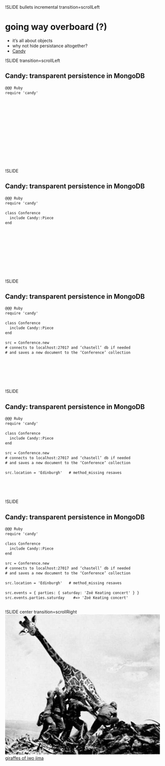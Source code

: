 !SLIDE bullets incremental transition=scrollLeft
# going way overboard (?)
* it’s all about objects
* why not hide persistance altogether?
* [Candy](https://github.com/SFEley/candy)

!SLIDE transition=scrollLeft
## Candy: transparent persistence in MongoDB
    @@@ Ruby
    require 'candy'













     

!SLIDE
## Candy: transparent persistence in MongoDB
    @@@ Ruby
    require 'candy'

    class Conference
      include Candy::Piece
    end









     

!SLIDE
## Candy: transparent persistence in MongoDB
    @@@ Ruby
    require 'candy'

    class Conference
      include Candy::Piece
    end

    src = Conference.new
    # connects to localhost:27017 and ‘chastell’ db if needed
    # and saves a new document to the ‘Conference’ collection





     

!SLIDE
## Candy: transparent persistence in MongoDB
    @@@ Ruby
    require 'candy'

    class Conference
      include Candy::Piece
    end

    src = Conference.new
    # connects to localhost:27017 and ‘chastell’ db if needed
    # and saves a new document to the ‘Conference’ collection

    src.location = 'Edinburgh'   # method_missing resaves



     

!SLIDE
## Candy: transparent persistence in MongoDB
    @@@ Ruby
    require 'candy'

    class Conference
      include Candy::Piece
    end

    src = Conference.new
    # connects to localhost:27017 and ‘chastell’ db if needed
    # and saves a new document to the ‘Conference’ collection

    src.location = 'Edinburgh'   # method_missing resaves

    src.events = { parties: { saturday: 'Zoë Keating concert' } }
    src.events.parties.saturday    #=> 'Zoë Keating concert'
     

!SLIDE center transition=scrollRight
![giraffe](giraffe.jpg)
[giraffes of iwo jima](http://www.johnnycheeseburger.com/post/1528439687)
